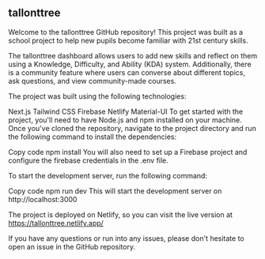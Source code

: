 ## tallonttree
Welcome to the tallonttree GitHub repository! This project was built as a school project to help new pupils become familiar with 21st century skills.

The tallonttree dashboard allows users to add new skills and reflect on them using a Knowledge, Difficulty, and Ability (KDA) system. Additionally, there is a community feature where users can converse about different topics, ask questions, and view community-made courses.

The project was built using the following technologies:

Next.js
Tailwind CSS
Firebase
Netlify
Material-UI
To get started with the project, you'll need to have Node.js and npm installed on your machine. Once you've cloned the repository, navigate to the project directory and run the following command to install the dependencies:

Copy code
npm install
You will also need to set up a Firebase project and configure the firebase credentials in the .env file.

To start the development server, run the following command:

Copy code
npm run dev
This will start the development server on http://localhost:3000

The project is deployed on Netlify, so you can visit the live version at https://tallonttree.netlify.app/

If you have any questions or run into any issues, please don't hesitate to open an issue in the GitHub repository.

